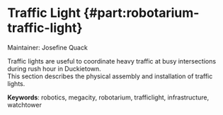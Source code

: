 # Traffic Light {#part:robotarium-traffic-light}

Maintainer: Josefine Quack

Traffic lights are useful to coordinate heavy traffic at busy intersections during rush hour in Duckietown.  
This section describes the physical assembly and installation of traffic lights.

**Keywords**: robotics, megacity, robotarium, trafficlight, infrastructure, watchtower
